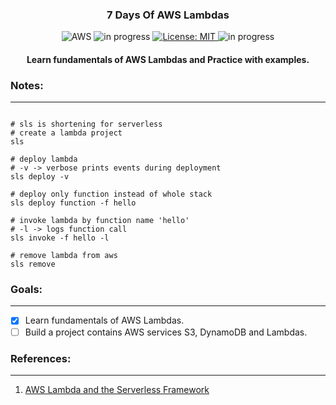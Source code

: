 <h3 align="center">
7 Days Of AWS Lambdas
</h3>

<!-- badges -->
<p align="center">

<!-- language -->
<img src="https://img.shields.io/badge/-AWS-orange" alt="AWS">

<!-- inprogress or completed -->
<!-- <img src="https://img.shields.io/badge/-completed-green" alt="completed"> -->
	
<!-- inprogress or completed -->
<img src="https://img.shields.io/badge/-in%20progress-red" alt="in progress">
	
<!-- licence -->
<a href="https://github.com/ftamur/iOSPencilKitDrawApp/blob/main/LICENSE">
<img src="https://img.shields.io/badge/License-MIT-lightgrey.svg" alt="License: MIT">
</a>
	
<!-- week of year -->
<img src="https://img.shields.io/badge/week-29-green" alt="in progress">

</p>

<h4 align="center">
Learn fundamentals of AWS Lambdas and Practice with examples.
</h4>

<h3>
Notes:
</h3><hr>

```properties

# sls is shortening for serverless
# create a lambda project 
sls

# deploy lambda
# -v -> verbose prints events during deployment
sls deploy -v

# deploy only function instead of whole stack
sls deploy function -f hello

# invoke lambda by function name 'hello' 
# -l -> logs function call
sls invoke -f hello -l 

# remove lambda from aws
sls remove

```

<h3>
Goals:
</h3><hr>

- [X] Learn fundamentals of AWS Lambdas.
- [ ] Build a project contains AWS services S3, DynamoDB and Lambdas. 

<h3>
References:
</h3><hr>

1. [AWS Lambda and the Serverless Framework](https://www.udemy.com/course/aws-lambda-serverless/)
